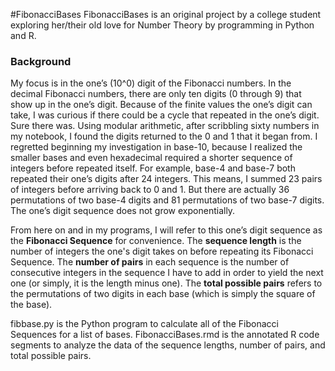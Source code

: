 #FibonacciBases
FibonacciBases is an original project by a college student exploring her/their old love for Number Theory by programming in Python and R.

### Background
My focus is in the one’s (10^0) digit of the Fibonacci numbers. In the decimal Fibonacci numbers, there are only ten digits (0 through 9) that show up in the one’s digit. Because of the finite values the one’s digit can take, I was curious if there could be a cycle that repeated in the one’s digit. Sure there was. Using modular arithmetic, after scribbling sixty numbers in my notebook, I found the digits returned to the 0 and 1 that it began from. I regretted beginning my investigation in base-10, because I realized the smaller bases and even hexadecimal required a shorter sequence of integers before repeated itself. For example, base-4 and base-7 both repeated their one’s digits after 24 integers. This means, I summed 23 pairs of integers before arriving back to 0 and 1. But there are actually 36 permutations of two base-4 digits and 81 permutations of two base-7 digits. The one’s digit sequence does not grow exponentially.

From here on and in my programs, I will refer to this one’s digit sequence as the **Fibonacci Sequence** for convenience.
The **sequence length** is the number of integers the one's digit takes on before repeating its Fibonacci Sequence.
The **number of pairs** in each sequence is the number of consecutive integers in the sequence I have to add in order to yield the next one (or simply, it is the length minus one).
The **total possible pairs** refers to the permutations of two digits in each base (which is simply the square of the base).

fibbase.py is the Python program to calculate all of the Fibonacci Sequences for a list of bases.
FibonacciBases.rmd is the annotated R code segments to analyze the data of the sequence lengths, number of pairs, and total possible pairs.